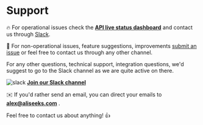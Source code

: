 # Support

🔥 For operational issues check the [**API live status dashboard**](https://status.aliseeks.com/d/yYBGQYEiz/aliseeks-api-status?refresh=10s&orgId=2&kiosk=1) and
contact us through [Slack](https://join.slack.com/t/aliseeks/shared_invite/enQtNDg3NTQ1OTQ0MjExLWQwOTkyYjIxYjc1NjI0YjMwNTYzMmEyYTViMTlhNjhjOWNlMWIyOTNmNTViYzQzZmQ5YzFiZTgxYjM3OWRkZmM).

🔧 For non-operational issues, feature suggestions, improvements
[submit an issue](https://gitlab.com/aliseeksapi/aliseeks/issues/new)
or feel free to contact us through any other channel.

For any other questions, technical support, integration questions, we'd suggest to go
to the Slack channel as we are quite active on there.

![slack](slack_16.png) [**Join our Slack channel**](https://join.slack.com/t/aliseeks/shared_invite/enQtNDg3NTQ1OTQ0MjExLWQwOTkyYjIxYjc1NjI0YjMwNTYzMmEyYTViMTlhNjhjOWNlMWIyOTNmNTViYzQzZmQ5YzFiZTgxYjM3OWRkZmM)

✉️ If you'd rather send an email, you can direct your emails to
**alex@aliseeks.com** .

Feel free to contact us about anything! 👍
